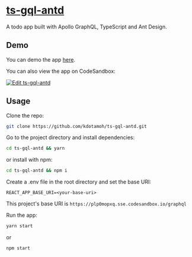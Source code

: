 # [ts-gql-antd](https://wonderful-jennings-e0ba5e.netlify.com)

A todo app built with Apollo GraphQL, TypeScript and Ant Design.

## Demo

You can demo the app [here](https://wonderful-jennings-e0ba5e.netlify.com).

You can also view the app on CodeSandbox:

[![Edit ts-gql-antd](https://codesandbox.io/static/img/play-codesandbox.svg)](https://codesandbox.io/s/ts-gql-antd-csj3u?fontsize=14&hidenavigation=1&theme=dark)

## Usage

Clone the repo:

```sh
git clone https://github.com/kdotamoh/ts-gql-antd.git
```

Go to the project directory and install dependencies:

```sh
cd ts-gql-antd && yarn
```

or install with npm:

```sh
cd ts-gql-antd && npm i
```

Create a .env file in the root directory and set the base URI:

```
REACT_APP_BASE_URI=<your-base-uri>
```

This project's base URI is `https://plp0mopxq.sse.codesandbox.io/graphql`

Run the app:

```sh
yarn start
```

or

```
npm start
```
